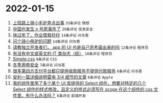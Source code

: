 # 2022-01-15

1. [上班路上骑小毛驴差点出事](https://www.v2ex.com/t/828376) `35条评论` `随想`
1. [中国也发生 n 号房事件了](https://www.v2ex.com/t/828400) `29条评论` `信息安全`
1. [快过年了，作业借我抄抄](https://www.v2ex.com/t/828392) `14条评论` `问与答`
1. [问个骑小电驴的问题](https://www.v2ex.com/t/828381) `14条评论` `问与答`
1. [请教独立开发者们， app 的 UI 也是自己思考画出来的吗](https://www.v2ex.com/t/828398) `12条评论` `程序员`
1. [有没有中文或英文的 IT 类杂志（纸）](https://www.v2ex.com/t/828383) `10条评论` `程序员`
1. [Simple.css](https://www.v2ex.com/t/828375) `9条评论` `CSS`
1. [冬季用电安全](https://www.v2ex.com/t/828405) `7条评论` `问与答`
1. [很多第四方支付平台都只提供收款服务不提供付款服务](https://www.v2ex.com/t/828406) `6条评论` `问与答`
1. [安利一篇详细说明雷电 3/4 细节的文章](https://www.v2ex.com/t/828397) `6条评论` `Apple`
1. [我的组件里用了多个某个 UI 库提供的 Select 组件，想要对特定的几个 Select 组件的样式修改，且定义的样式必须写在 scope 在这个组件的 css 文件里，有什么办法吗？](https://www.v2ex.com/t/828373) `6条评论` `前端开发`
